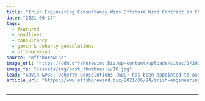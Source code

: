 ```yaml
---
title: "Irish Engineering Consultancy Wins Offshore Wind Contract in China"
date: "2021-06-24"
tags: 
  - featured
  - headlines
  - consultancy
  - gavin & doherty geosolutions
  - offshorewind
source: "offshorewind"
image_url: "https://cdn.offshorewind.biz/wp-content/uploads/sites/2/2021/06/24095502/Global-Tech-I.jpg"
image_fp: "/assets/img/post_thumbnails/18.jpg"
lead: "Gavin &#38; Doherty Geosolutions (GDG) has been appointed to assist carry out various research"
article_url: "https://www.offshorewind.biz/2021/06/24/irish-engineering-consultancy-wins-offshore-wind-contract-in-china/"
---
```


---
